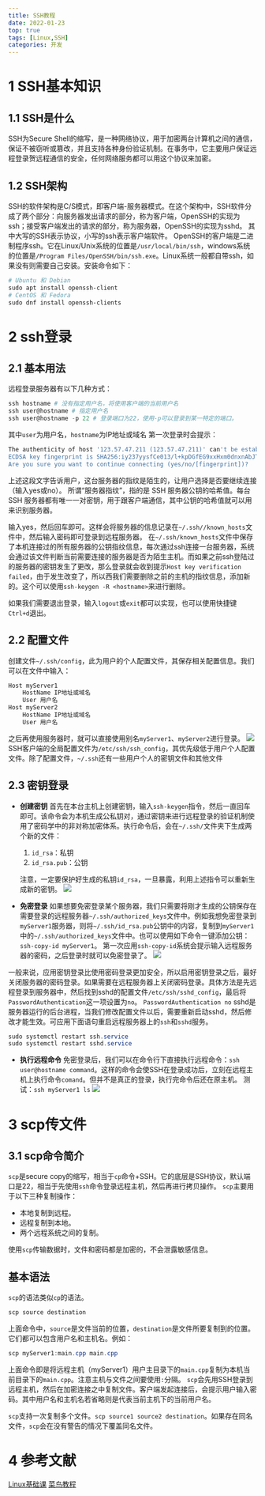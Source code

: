 ```yaml
---
title: SSH教程
date: 2022-01-23
top: true
tags: [Linux,SSH]
categories: 开发
---
```

# 1 SSH基本知识
## 1.1 SSH是什么
SSH为Secure Shell的缩写，是一种网络协议，用于加密两台计算机之间的通信，保证不被窃听或篡改，并且支持各种身份验证机制。在事务中，它主要用户保证远程登录贺远程通信的安全，任何网络服务都可以用这个协议来加密。
## 1.2 SSH架构
SSH的软件架构是C/S模式，即客户端-服务器模式。在这个架构中，SSH软件分成了两个部分：向服务器发出请求的部分，称为客户端，OpenSSH的实现为ssh；接受客户端发出的请求的部分，称为服务器，OpenSSH的实现为sshd。
其中大写的SSH表示协议，小写的ssh表示客户端软件。
OpenSSH的客户端是二进制程序ssh。它在Linux/Unix系统的位置是`/usr/local/bin/ssh`，windows系统的位置是`/Program Files/OpenSSH/bin/ssh.exe`。Linux系统一般都自带ssh，如果没有则需要自己安装。安装命令如下：

```powershell
# Ubuntu 和 Debian
sudo apt install openssh-client
# CentOS 和 Fedora
sudo dnf install openssh-clients
```

# 2 ssh登录
## 2.1 基本用法
远程登录服务器有以下几种方式：
```powershell
ssh hostname # 没有指定用户名，将使用客户端的当前用户名
ssh user@hostname # 指定用户名
ssh user@hostname -p 22 # 登录端口为22，使用-p可以登录到某一特定的端口。
```
其中`user`为用户名，`hostname`为IP地址或域名
第一次登录时会提示：

```powershell
The authenticity of host '123.57.47.211 (123.57.47.211)' can't be established.
ECDSA key fingerprint is SHA256:iy237yysfCe013/l+kpDGfEG9xxHxm0dnxnAbJTPpG8.
Are you sure you want to continue connecting (yes/no/[fingerprint])?
```
上述这段文字告诉用户，这台服务器的指纹是陌生的，让用户选择是否要继续连接（输入yes或no）。
所谓“服务器指纹”，指的是 SSH 服务器公钥的哈希值。每台 SSH 服务器都有唯一一对密钥，用于跟客户端通信，其中公钥的哈希值就可以用来识别服务器。

输入yes，然后回车即可。这样会将服务器的信息记录在`~/.ssh//known_hosts`文件中，然后输入密码即可登录到远程服务器。
在`~/.ssh/known_hosts`文件中保存了本机连接过的所有服务器的公钥指纹信息，每次通过ssh连接一台服务器，系统会通过该文件判断当前需要连接的服务器是否为陌生主机。而如果之前ssh登陆过的服务器的密钥发生了更改，那么登录就会收到提示`Host key verification failed`，由于发生改变了，所以西我们需要删除之前的主机的指纹信息，添加新的。这个可以使用`ssh-keygen -R <hostname>`来进行删除。

如果我们需要退出登录，输入`logout`或`exit`都可以实现，也可以使用快捷键`Ctrl+d`退出。
## 2.2 配置文件
创建文件`~/.ssh/config`，此为用户的个人配置文件，其保存相关配置信息。我们可以在文件中输入：

```powershell
Host myServer1
	HostName IP地址或域名
	User 用户名
Host myServer2
	HostName IP地址或域名
	User 用户名
```
之后再使用服务器时，就可以直接使用别名`myServer1`、`myServer2`进行登录。
![](https://img-blog.csdnimg.cn/81bd7b2dd9e54de6bbc088d080df577a.png?x-oss-process=image/watermark,type_d3F5LXplbmhlaQ,shadow_50,text_Q1NETiBAdW5pcXVlX3B1cnN1aXQ=,size_19,color_FFFFFF,t_70,g_se,x_16)
SSH客户端的全局配置文件为`/etc/ssh/ssh_config`，其优先级低于用户个人配置文件。除了配置文件，`~/.ssh`还有一些用户个人的密钥文件和其他文件
## 2.3 密钥登录
* **创建密钥**
首先在本台主机上创建密钥，输入`ssh-keygen`指令，然后一直回车即可。该命令会为本机生成公私钥对，通过密钥来进行远程登录的验证机制使用了密码学中的非对称加密体系。执行命令后，会在`~/.ssh/`文件夹下生成两个新的文件：
	1. `id_rsa`：私钥
	2. `id_rsa.pub`：公钥

	注意，一定要保护好生成的私钥`id_rsa`，一旦暴露，利用上述指令可以重新生成新的密钥。
![](https://img-blog.csdnimg.cn/19c5e9a1a42b45d8ace8d69548fcd918.png?x-oss-process=image/watermark,type_d3F5LXplbmhlaQ,shadow_50,text_Q1NETiBAdW5pcXVlX3B1cnN1aXQ=,size_20,color_FFFFFF,t_70,g_se,x_16)

* **免密登录**
如果想要免密登录某个服务器，我们只需要将刚才生成的公钥保存在需要登录的远程服务器`~/.ssh/authorized_keys`文件中。例如我想免密登录到`myServer1`服务器，则将`~/.ssh/id_rsa.pub`公钥中的内容，复制到`myServer1`中的`~/.ssh/authorized_keys`文件中。也可以使用如下命令一键添加公钥：
`ssh-copy-id myServer1`。
第一次应用`ssh-copy-id`系统会提示输入远程服务器的密码，之后登录时就可以免密登录了。
![](https://img-blog.csdnimg.cn/31ab20f00d3a4a12841a4d246f2a7d9c.png?x-oss-process=image/watermark,type_d3F5LXplbmhlaQ,shadow_50,text_Q1NETiBAdW5pcXVlX3B1cnN1aXQ=,size_20,color_FFFFFF,t_70,g_se,x_16)

一般来说，应用密钥登录比使用密码登录更加安全，所以启用密钥登录之后，最好关闭服务器的密码登录。如果需要在远程服务器上关闭密码登录。具体方法是先远程登录到服务器中，然后找到sshd的配置文件`/etc/ssh/sshd_config`，最后将`PasswordAuthentication`这一项设置为`no`。
`PasswordAuthentication no`
sshd是服务器运行的后台进程，当我们修改配置文件以后，需要重新启动sshd，然后修改才能生效。可应用下面语句重启远程服务器上的`ssh`和`sshd`服务。

```powershell
sudo systemctl restart ssh.service
sudo systemctl restart sshd.service
```
* **执行远程命令**
免密登录后，我们可以在命令行下直接执行远程命令：`ssh user@hostname command`。这样的命令会使SSH在登录成功后，立刻在远程主机上执行命令`comand`。但并不是真正的登录，执行完命令后还在原主机。
测试：`ssh myServer1 ls`
![](https://img-blog.csdnimg.cn/2f5876c7802840d48072d1687b483a4c.png)

# 3 scp传文件
## 3.1 scp命令简介
`scp`是secure copy的缩写，相当于`cp`命令+SSH。它的底层是SSH协议，默认端口是22，相当于先使用`ssh`命令登录远程主机，然后再进行拷贝操作。
`scp`主要用于以下三种复制操作：
* 本地复制到远程。
* 远程复制到本地。
* 两个远程系统之间的复制。

使用`scp`传输数据时，文件和密码都是加密的，不会泄露敏感信息。

## 基本语法
`scp`的语法类似`cp`的语法。

```powershell
scp source destination
```
上面命令中，`source`是文件当前的位置，`destination`是文件所要复制到的位置。它们都可以包含用户名和主机名。例如：

```powershell
scp myServer1:main.cpp main.cpp
```
上面命令即是将远程主机（myServer1）用户主目录下的`main.cpp`复制为本机当前目录下的`main.cpp`。注意主机与文件之间要使用`:`分隔。
`scp`会先用SSH登录到远程主机，然后在加密连接之中复制文件。客户端发起连接后，会提示用户输入密码。其中用户名和主机名若省略则是代表当前主机下的当前用户名。

`scp`支持一次复制多个文件。`scp source1 source2 destination`。如果存在同名文件，`scp`会在没有警告的情况下覆盖同名文件。

# 4 参考文献
[Linux基础课](https://www.acwing.com/activity/content/57/)
[菜鸟教程](_)
